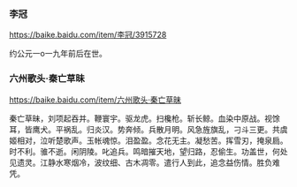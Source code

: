 ### 李冠
https://baike.baidu.com/item/李冠/3915728

约公元一o一九年前后在世。

### 六州歌头·秦亡草昧
https://baike.baidu.com/item/六州歌头·秦亡草昧

秦亡草昧，刘项起吞并。鞭寰宇。驱龙虎。扫欃枪。斩长鲸。血染中原战。视馀耳，皆鹰犬。平祸乱。归炎汉。势奔倾。兵散月明。风急旌旗乱，刁斗三更。共虞姬相对，泣听楚歌声。玉帐魂惊。泪盈盈。念花无主。凝愁苦。挥雪刃，掩泉扃。时不利。骓不逝。闲阴陵。叱追兵。鸣暗摧天地，望归路，忍偷生。功盖世，何处见遗灵。江静水寒烟冷，波纹细、古木凋零。遣行人到此，追念益伤情。胜负难凭。
